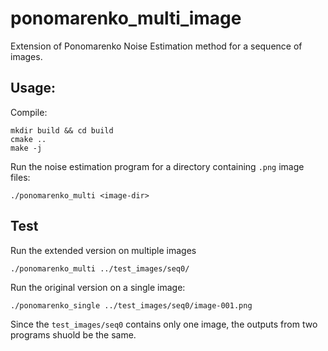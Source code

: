# ponomarenko_multi_image
Extension of Ponomarenko Noise Estimation method for a sequence of images.

## Usage:

Compile:

```
mkdir build && cd build
cmake ..
make -j
```

Run the noise estimation program for a directory containing `.png` image files:
```
./ponomarenko_multi <image-dir>
```

## Test
Run the extended version on multiple images
```
./ponomarenko_multi ../test_images/seq0/
```

Run the original version on a single image:
```
./ponomarenko_single ../test_images/seq0/image-001.png
```

Since the `test_images/seq0` contains only one image, the outputs from two programs shuold be the same.

